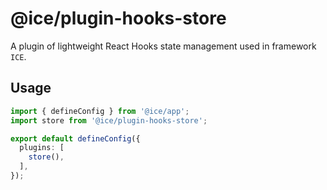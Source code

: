 # @ice/plugin-hooks-store

A plugin of lightweight React Hooks state management used in framework `ICE`.

## Usage

```ts
import { defineConfig } from '@ice/app';
import store from '@ice/plugin-hooks-store';

export default defineConfig({
  plugins: [
    store(),
  ],
});
```
